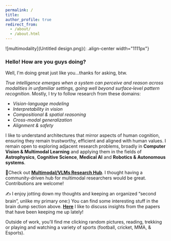 ```yaml
---
permalink: /
title: 
author_profile: true
redirect_from: 
  - /about/
  - /about.html
---  
```


![multimodality](Untitled design.png){: .align-center width="1111px"}  


### Hello! How are you guys doing?
Well, I'm doing great just like you...thanks for asking, btw.

*True intelligence emerges when a system can perceive and reason across modalities in unfamiliar settings, going well beyond surface‐level pattern recognition*. Mostly, I try to follow research from these domains: 
- *Vision-language modeling* 
- *Interpretability in vision*
- *Compositional & spatial reasoning*
- *Cross-modal generalization*
- *Alignment & safety*

I like to understand architectures that mirror aspects of human cognition, ensuring they remain trustworthy, efficient and aligned with human values. I remain open to exploring adjacent research problems, broadly in **Computer Vision & Multimodal Learning** and applying them in the fields of **Astrophysics**, **Cognitive Science**, **Medical AI** and **Robotics & Autonomous systems**.

📌Check out [**Multimodal/VLMs Research Hub**](https://github.com/thubZ09/vision-language-model-hub.git). I thought having a community-driven hub for multimodal researchers would be great. Contributions are welcome!

✍️ I enjoy jotting down my thoughts and keeping an organized “second brain”, unlike my primary one:) You can find some interesting stuff in the brain dump section above. [**Here**](https://www.notion.so/Paper-Discussions-195d4ed038df41f7a3a9ff23870c773c) I like to discuss insights from the papers that have been keeping me up lately!
  
Outside of work, you’ll find me clicking random pictures, reading, trekking or playing and watching a variety of sports (football, cricket, MMA, & Esports).

 





  